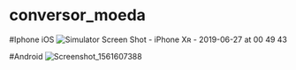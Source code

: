 # conversor_moeda

#Iphone iOS
![Simulator Screen Shot - iPhone Xʀ - 2019-06-27 at 00 49 43](https://user-images.githubusercontent.com/8354309/60233140-916dd280-9875-11e9-9a25-19d32a3f7fb8.png)

#Android
![Screenshot_1561607388](https://user-images.githubusercontent.com/8354309/60233293-135dfb80-9876-11e9-83ea-69414db234bd.png)


